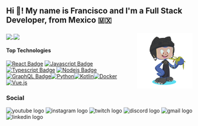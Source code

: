 <h2 align="left">Hi 👋! My name is Francisco and I'm a Full Stack Developer, from Mexico 🇲🇽</h2>

###

<a href="https://github.com/Franciscoortiz-gif/github-readme-stats">
  <img height=200 align="center" src="https://github-readme-stats.vercel.app/api?username=Franciscoortiz-gif&theme=radical" />
</a>
<a href="https://github.com/Franciscoortiz-gif/convoychat">
  <img height=200 align="center" src="https://github-readme-stats.vercel.app/api/top-langs?username=Franciscoortiz-gif&layout=compact&langs_count=8&card_width=320&theme=radical" />
</a>

<img align="right" height="150" src="https://github.com/Franciscoortiz-gif/Franciscoortiz-gif/blob/main/octocat-1754883308421.png"  />



<div align="left">
 
#### Top Technologies

[![React Badge](https://img.shields.io/badge/-React-61DBFB?style=for-the-badge&labelColor=black&logo=react&logoColor=61DBFB)](#) [![Javascript Badge](https://img.shields.io/badge/-Javascript-F0DB4F?style=for-the-badge&labelColor=black&logo=javascript&logoColor=F0DB4F)](#) [![Typescript Badge](https://img.shields.io/badge/-Typescript-007acc?style=for-the-badge&labelColor=black&logo=typescript&logoColor=007acc)](#) [![Nodejs Badge](https://img.shields.io/badge/-Nodejs-3C873A?style=for-the-badge&labelColor=black&logo=node.js&logoColor=3C873A)](#) [![GraphQL Badge](https://img.shields.io/badge/-GraphQl-e535ab?style=for-the-badge&labelColor=black&logo=node.js&logoColor=e535ab)](#)[![Python](https://img.shields.io/badge/-Python-1380EB?style=for-the-badge&labelColor=black&logo=Python&logoColor=EBC713)](#)[![Kotlin](https://img.shields.io/badge/-Kotlin-AA13EB?style=for-the-badge&labelColor=black&logo=Kotlin&logoColor=AA13EB)](#)[![Docker](https://img.shields.io/badge/-Docker-174ED4?style=for-the-badge&labelColor=black&logo=Docker&logoColor=174ED4)](#)[![Vue.js](https://img.shields.io/badge/-Vue.js-17D44D?style=for-the-badge&labelColor=black&logo=Vue.js&logoColor=17D44D)](#)
</div>

### Social

<div align="left">
  <img src="https://img.shields.io/static/v1?message=Youtube&logo=youtube&label=&color=FF0000&logoColor=white&labelColor=&style=for-the-badge" height="35" alt="youtube logo"  />
  <img src="https://img.shields.io/static/v1?message=Instagram&logo=instagram&label=&color=E4405F&logoColor=white&labelColor=&style=for-the-badge" height="35" alt="instagram logo"  />
  <img src="https://img.shields.io/static/v1?message=Twitch&logo=twitch&label=&color=9146FF&logoColor=white&labelColor=&style=for-the-badge" height="35" alt="twitch logo"  />
  <img src="https://img.shields.io/static/v1?message=Discord&logo=discord&label=&color=7289DA&logoColor=white&labelColor=&style=for-the-badge" height="35" alt="discord logo"  />
  <img src="https://img.shields.io/static/v1?message=Gmail&logo=gmail&label=&color=D14836&logoColor=white&labelColor=&style=for-the-badge" height="35" alt="gmail logo"  />
  <img src="https://img.shields.io/static/v1?message=LinkedIn&logo=linkedin&label=&color=0077B5&logoColor=white&labelColor=&style=for-the-badge" height="35" alt="linkedin logo"  />
</div>



